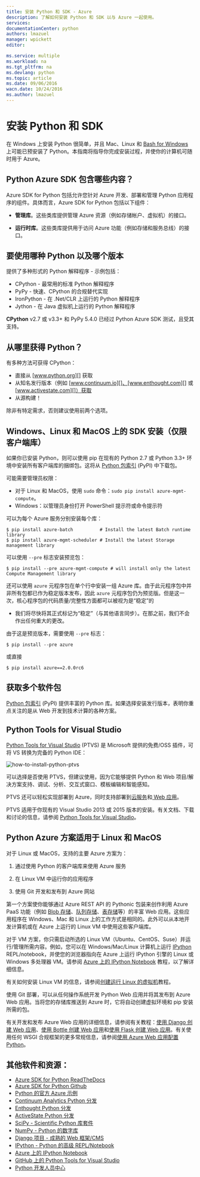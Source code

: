 ```yaml
---
title: 安装 Python 和 SDK - Azure
description: 了解如何安装 Python 和 SDK 以与 Azure 一起使用。
services: 
documentationCenter: python
authors: lmazuel
manager: wpickett
editor: 

ms.service: multiple
ms.workload: na
ms.tgt_pltfrm: na
ms.devlang: python
ms.topic: article
ms.date: 09/06/2016
wacn.date: 10/24/2016
ms.author: lmazuel
---
```


# 安装 Python 和 SDK

在 Windows 上安装 Python 很简单，并且 Mac、Linux 和 [Bash for Windows](https://msdn.microsoft.com/commandline/wsl/about) 上可能已预安装了 Python。本指南将指导你完成安装过程，并使你的计算机可随时用于 Azure。

## Python Azure SDK 包含哪些内容？

Azure SDK for Python 包括允许您针对 Azure 开发、部署和管理 Python 应用程序的组件。具体而言，Azure SDK for Python 包括以下组件：

* **管理库**。这些类库提供管理 Azure 资源（例如存储帐户、虚拟机）的接口。

* **运行时库**。这些类库提供用于访问 Azure 功能（例如存储和服务总线）的接口。

## 要使用哪种 Python 以及哪个版本

提供了多种形式的 Python 解释程序 - 示例包括：

* CPython - 最常用的标准 Python 解释程序
* PyPy - 快速、CPython 的合规替代实现
* IronPython - 在 .Net/CLR 上运行的 Python 解释程序
* Jython - 在 Java 虚拟机上运行的 Python 解释程序

**CPython** v2.7 或 v3.3+ 和 PyPy 5.4.0 已经过 Python Azure SDK 测试，且受其支持。

## 从哪里获得 Python？

有多种方法可获得 CPython：

* 直接从 [www.python.org][] 获取
* 从知名发行版本（例如 [www.continuum.io][]、[www.enthought.com][] 或 [www.activestate.com][]）获取
* 从源构建！

除非有特定需求，否则建议使用前两个选项。

## Windows、Linux 和 MacOS 上的 SDK 安装（仅限客户端库）

如果你已安装 Python，则可以使用 pip 在现有的 Python 2.7 或 Python 3.3+ 环境中安装所有客户端库的捆绑包。这将从 [Python 包索引][] (PyPI) 中下载包。

可能需要管理员权限：

- 对于 Linux 和 MacOS，使用 `sudo` 命令：`sudo pip install azure-mgmt-compute`。
- Windows：以管理员身份打开 PowerShell 提示符或命令提示符

可以为每个 Azure 服务分别安装每个库：

```
$ pip install azure-batch          # Install the latest Batch runtime library
$ pip install azure-mgmt-scheduler # Install the latest Storage management library
```

可以使用 `--pre` 标志安装预览包：

```
$ pip install --pre azure-mgmt-compute # will install only the latest Compute Management library
```

还可以使用 `azure` 元程序包在单个行中安装一组 Azure 库。由于此元程序包中并非所有包都已作为稳定版本发布，因此 `azure` 元程序包仍为预览版。但是这一次，核心程序包的代码质量/完整性方面都可以被视为是“稳定”的
- 我们将尽快将其正式标记为“稳定”（与其他语言同步）。在那之前，我们不会作出任何重大的更改。

由于这是预览版本，需要使用 `--pre` 标志：

```
$ pip install --pre azure
```

或直接

```
$ pip install azure==2.0.0rc6
```

## 获取多个软件包

[Python 包索引][] (PyPI) 提供丰富的 Python 库。如果选择安装发行版本，表明你重点关注的是从 Web 开发到技术计算的各种方案。

## Python Tools for Visual Studio

[Python Tools for Visual Studio][] (PTVS) 是 Microsoft 提供的免费/OSS 插件，可将 VS 转换为完备的 Python IDE：

![how-to-install-python-ptvs](./media/python-how-to-install/how-to-install-python-ptvs.png)  

可以选择是否使用 PTVS，但建议使用，因为它能够提供 Python 和 Web 项目/解决方案支持、调试、分析、交互式窗口、模板编辑和智能感知。

PTVS 还可以轻松实现部署到 Azure，同时支持部署到[云服务][]和[ Web 应用][]。

PTVS 适用于你现有的 Visual Studio 2013 或 2015 版本的安装。有关文档、下载和讨论的信息，请参阅 [Python Tools for Visual Studio]。

## Python Azure 方案适用于 Linux 和 MacOS

对于 Linux 或 MacOS，支持的主要 Azure 方案为：

1. 通过使用 Python 的客户端库来使用 Azure 服务

2. 在 Linux VM 中运行你的应用程序

3. 使用 Git 开发和发布到 Azure 网站

第一个方案使你能够通过 Azure REST API 的 Pythonic 包装来创作利用 Azure PaaS 功能（例如 [Blob 存储][]、[队列存储][]、[表存储][]等）的丰富 Web 应用。这些应用程序在 Windows、Mac 和 Linux 上的工作方式是相同的。此外可以从本地开发计算机或在 Azure 上运行的 Linux VM 中使用这些客户端库。

对于 VM 方案，你只需启动所选的 Linux VM（Ubuntu、CentOS、Suse）并运行/管理所需内容。例如，您可以在 Windows/Mac/Linux 计算机上运行 [IPython][] REPL/notebook，并使您的浏览器指向在 Azure 上运行 IPython 引擎的 Linux 或 Windows 多处理器 VM。请参阅 [Azure 上的 IPython Notebook][] 教程，以了解详细信息。

有关如何安装 Linux VM 的信息，请参阅[创建运行 Linux 的虚拟机][]教程。

使用 Git 部署，可以从任何操作系统开发 Python Web 应用并将其发布到 Azure Web 应用。当将您的存储库推送到 Azure 时，它将自动创建虚拟环境和 pip 安装所需的包。

有关开发和发布 Azure Web 应用的详细信息，请参阅有关教程：[使用 Django 创建 Web 应用][]、[使用 Bottle 创建 Web 应用][]和[使用 Flask 创建 Web 应用][]。有关使用任何 WSGI 合规框架的更多常规信息，请参阅[使用 Azure Web 应用配置 Python][]。

## 其他软件和资源：

* [Azure SDK for Python ReadTheDocs](http://azure-sdk-for-python.readthedocs.io/en/latest/)
* [Azure SDK for Python Github](https://github.com/Azure/azure-sdk-for-python)
* [Python 的官方 Azure 示例](https://azure.microsoft.com/documentation/samples/?platform=python)
* [Continuum Analytics Python 分发][]
* [Enthought Python 分发][]
* [ActiveState Python 分发][]
* [SciPy - Scientific Python 库套件][]
* [NumPy - Python 的数字库][]
* [Django 项目 - 成熟的 Web 框架/CMS][]
* [IPython - Python 的高级 REPL/Notebook][]
* [Azure 上的 IPython Notebook][]
* [GitHub 上的 Python Tools for Visual Studio][]
* [Python 开发人员中心](/develop/python/)

[Continuum Analytics Python 分发]: http://continuum.io
[Enthought Python 分发]: http://www.enthought.com
[ActiveState Python 分发]: http://www.activestate.com
[www.python.org]: http://www.python.org
[www.continuum.io]: http://continuum.io
[www.enthought.com]: http://www.enthought.com
[www.activestate.com]: http://www.activestate.com
[SciPy - Scientific Python 库套件]: http://www.scipy.org
[NumPy - Python 的数字库]: http://www.numpy.org
[Django 项目 - 成熟的 Web 框架/CMS]: http://www.djangoproject.com
[IPython - Python 的高级 REPL/Notebook]: http://ipython.org
[IPython]: http://ipython.org
[Azure 上的 IPython Notebook]: ./virtual-machines/virtual-machines-linux-jupyter-notebook.md
[云服务]: ./cloud-services/cloud-services-python-ptvs.md
[ Web 应用]: ./app-service-web/web-sites-python-ptvs-django-mysql.md
[Python Tools for Visual Studio]: https://www.visualstudio.com/vs/python/
[GitHub 上的 Python Tools for Visual Studio]: http://microsoft.github.io/PTVS/
[Python 包索引]: http://pypi.python.org/pypi
[Microsoft Azure SDK for Python 2.7]: http://go.microsoft.com/fwlink/?LinkId=254281
[Microsoft Azure SDK for Python 3.4]: http://go.microsoft.com/fwlink/?LinkID=516990
[Setting up a Linux VM via the Azure portal]: /documentation/articles/create-and-configure-opensuse-vm-in-portal/
[How to use the Azure Command-Line Interface]: /documentation/articles/crossplat-cmd-tools/
[创建运行 Linux 的虚拟机]: ./virtual-machines/virtual-machines-linux-quick-create-portal.md
[使用 Django 创建 Web 应用]: ./app-service-web/web-sites-python-create-deploy-django-app.md
[使用 Bottle 创建 Web 应用]: ./app-service-web/web-sites-python-create-deploy-bottle-app.md
[使用 Flask 创建 Web 应用]: ./app-service-web/web-sites-python-create-deploy-flask-app.md
[使用 Azure Web 应用配置 Python]: ./app-service-web/web-sites-python-configure.md
[表存储]: ./storage/storage-python-how-to-use-table-storage.md
[队列存储]: ./storage/storage-python-how-to-use-queue-storage.md
[Blob 存储]: ./storage/storage-python-how-to-use-blob-storage.md

<!---HONumber=Mooncake_1017_2016-->